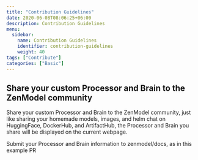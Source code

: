 ```yaml
---
title: "Contribution Guidelines"
date: 2020-06-08T08:06:25+06:00
description: Contribution Guidelines
menu:
  sidebar:
    name: Contribution Guidelines
    identifier: contribution-guidelines
    weight: 40
tags: ["Contribute"]
categories: ["Basic"]
---
```


## Share your custom Processor and Brain to the ZenModel community
Share your custom Processor and Brain to the ZenModel community, just like sharing your homemade models, images, and helm chat on HuggingFace, DockerHub, and ArtifactHub, the Processor and Brain you share will be displayed on the current webpage.

Submit your Processor and Brain information to zenmodel/docs, as in this example PR